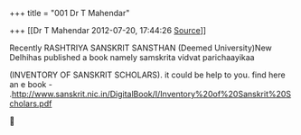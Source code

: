 +++
title = "001 Dr T Mahendar"

+++
[[Dr T Mahendar	2012-07-20, 17:44:26 [Source](https://groups.google.com/g/bvparishat/c/w2v6-OZqCDM)]]



Recently RASHTRIYA SANSKRIT SANSTHAN (Deemed University)New Delhihas published a book namely samskrita vidvat parichaayikaa

(INVENTORY OF SANSKRIT SCHOLARS). it could be help to you. find here an e book - .<http://www.sanskrit.nic.in/DigitalBook/I/Inventory%20of%20Sanskrit%20Scholars.pdf>



